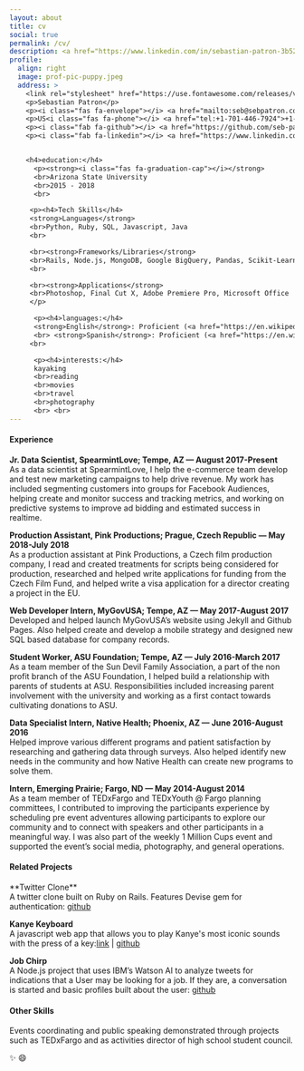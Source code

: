 ```yaml
---
layout: about
title: cv
social: true
permalink: /cv/
description: <a href="https://www.linkedin.com/in/sebastian-patron-3b523998">linkedin</a>. data science enthusiast. entrepreneur. 
profile:
  align: right
  image: prof-pic-puppy.jpeg
  address: >
    <link rel="stylesheet" href="https://use.fontawesome.com/releases/v5.0.13/css/all.css" integrity="sha384-DNOHZ68U8hZfKXOrtjWvjxusGo9WQnrNx2sqG0tfsghAvtVlRW3tvkXWZh58N9jp" crossorigin="anonymous">
    <p>Sebastian Patron</p>
    <p><i class="fas fa-envelope"></i> <a href="mailto:seb@sebpatron.com?Subject=Hello%20again" target="_top">seb@sebpatron.com</a></p>
    <p>US<i class="fas fa-phone"></i> <a href="tel:+1-701-446-7924">+1-701-446-7924</a></p>
    <p><i class="fab fa-github"></i> <a href="https://github.com/seb-patron">seb-patron</a></p>
    <p><i class="fab fa-linkedin"></i> <a href="https://www.linkedin.com/in/sebastian-patron-3b523998">linkedin</a></p>


    <h4>education:</h4>
      <p><strong><i class="fas fa-graduation-cap"></i></strong>
      <br>Arizona State University
      <br>2015 - 2018
      <br>

     <p><h4>Tech Skills</h4>
     <strong>Languages</strong>
     <br>Python, Ruby, SQL, Javascript, Java
     <br>

     <br><strong>Frameworks/Libraries</strong> 
     <br>Rails, Node.js, MongoDB, Google BigQuery, Pandas, Scikit-Learn
     <br>

     <br><strong>Applications</strong>
     <br>Photoshop, Final Cut X, Adobe Premiere Pro, Microsoft Office
     </p>

      <p><h4>languages:</h4> 
      <strong>English</strong>: Proficient (<a href="https://en.wikipedia.org/wiki/Common_European_Framework_of_Reference_for_Languages">C2</a>)
      <br> <strong>Spanish</strong>: Proficient (<a href="https://en.wikipedia.org/wiki/Common_European_Framework_of_Reference_for_Languages">C1</a>)
     <br>

      <p><h4>interests:</h4>
      kayaking
      <br>reading
      <br>movies
      <br>travel
      <br>photography
      <br> <br>
---
```

<h4>Experience</h4>

**Jr. Data Scientist, SpearmintLove; Tempe, AZ — August 2017-Present**
<br>As a data scientist at SpearmintLove, I help the e-commerce team develop and test new marketing campaigns to help drive revenue. My work has included segmenting customers into groups for Facebook Audiences, helping create and monitor success and tracking metrics, and working on predictive systems to improve ad bidding and estimated success in realtime.

**Production Assistant, Pink Productions; Prague, Czech Republic — May 2018-July 2018**
<br>As a production assistant at Pink Productions, a Czech film production company, I read and created treatments for scripts being considered for production, researched and helped write applications for funding from the Czech Film Fund, and helped write a visa application for a director creating a project in the EU.

**Web Developer Intern, MyGovUSA; Tempe, AZ — May 2017-August 2017**
<br>Developed and helped launch MyGovUSA’s website using Jekyll and Github Pages. Also helped create and develop a mobile strategy and designed new SQL based database for company records.

**Student Worker, ASU Foundation; Tempe, AZ — July 2016-March 2017**
<br>As a team member of the Sun Devil Family Association, a part of the non profit branch of the ASU Foundation, I helped build a relationship with parents of students at ASU. Responsibilities included increasing parent involvement with the university and working as a first contact towards cultivating donations to ASU.

**Data Specialist Intern, Native Health; Phoenix, AZ — June 2016-August 2016**
<br>Helped improve various different programs and patient satisfaction by researching and gathering data through surveys. Also helped identify new needs in the community and how Native Health can create new programs to solve them.

**Intern, Emerging Prairie; Fargo, ND — May 2014-August 2014**
<br>As a team member of TEDxFargo and TEDxYouth @ Fargo planning committees, I contributed to improving the participants experience by scheduling pre event adventures allowing participants to explore our community and to connect with speakers and other participants in a meaningful way. I was also part of the weekly 1 Million Cups event and supported the event’s social media, photography, and general operations.

<h4>Related Projects</h4>**Twitter Clone**
<br>A twitter clone built on Ruby on Rails. Features Devise gem for authentication: ​<a href="https://github.com/seb-patron/ROR-Twitter-Clone">github</a>

**Kanye Keyboard**
<br>A javascript web app that allows you to play Kanye's most iconic sounds with the press of a key: ​<a href="http://sebastianpatron.com/kanye-sounds/">link</a> | <a href="https://github.com/seb-patron/Vulfify">github</a>

**Job Chirp​**
<br>A Node.js project that uses IBM’s Watson AI to analyze tweets for indications that a User may be looking for a job. If they are, a conversation is started and basic profiles built about the user: <a href="https://github.com/seb-patron/TweetRecruiterJS">github​</a>

<h4>Other Skills</h4>
Events coordinating and public speaking demonstrated through projects such as TEDxFargo and as activities director of high school student council.

:sparkles: :smile:

<style>
     .address {
          background-color: ivory;
     }
</style>
